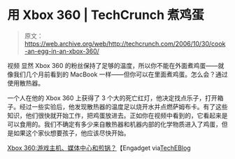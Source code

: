# 用 Xbox 360 | TechCrunch 煮鸡蛋

> 原文：<https://web.archive.org/web/http://techcrunch.com/2006/10/30/cook-an-egg-in-an-xbox-360/>

视频 显然 Xbox 360 的粉丝保持了足够的温度，所以你不能在外面煮鸡蛋——就像我们几个月前看到的 MacBook 一样——但你可以在里面煮鸡蛋。怎么会？通过使用散热器。

一个人在他的 Xbox 360 上获得了 3 个大的死亡红灯，他决定找点乐子，打开箱子。经过一些实验后，他发现散热器的温度足以烧开水并点燃萨姆布卡。有了这些知识，他们很快就开始工作，把鸡蛋放进去。正如你在视频中看到的，它看起来是可以食用的。我们不确定有多少来自散热器和机器内部的化学物质进入了鸡蛋，但是如果这个家伙想要孩子，他应该尽快开始。

[Xbox 360:游戏主机、媒体中心和煎锅？](https://web.archive.org/web/20160316152326/http://www.engadget.com/2006/10/29/xbox-360-gaming-console-media-hub-and-frying-pan/)【Engadget via[TechEBlog](https://web.archive.org/web/20160316152326/http://www.techeblog.com/index.php/tech-gadget/video-cooking-eggs-xbox-360-style)